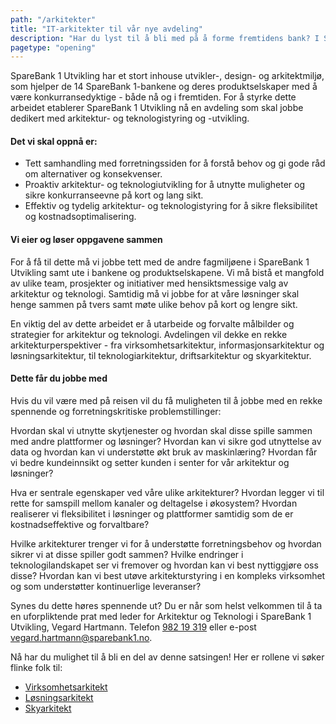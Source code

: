 ```yaml
---
path: "/arkitekter"
title: "IT-arkitekter til vår nye avdeling"
description: "Har du lyst til å bli med på å forme fremtidens bank? I SpareBank 1s utviklingsselskap etablerer vi nå en arkitekturavdeling som skal sette retning og løfte oss inn i vår teknologiske fremtid."
pagetype: "opening"
---
```


SpareBank 1 Utvikling har et stort inhouse utvikler-, design- og arkitektmiljø, som hjelper de 14 SpareBank 1-bankene og deres produktselskaper med å være konkurransedyktige - både nå og i fremtiden. For å styrke dette arbeidet etablerer SpareBank 1 Utvikling nå en avdeling som skal jobbe dedikert med arkitektur- og teknologistyring og -utvikling.

#### Det vi skal oppnå er:

*	Tett samhandling med forretningssiden for å forstå behov og gi gode råd om alternativer og konsekvenser.
*	Proaktiv arkitektur- og teknologiutvikling for å utnytte muligheter og sikre konkurranseevne på kort og lang sikt.
*	Effektiv og tydelig arkitektur- og teknologistyring for å sikre fleksibilitet og kostnadsoptimalisering.

#### Vi eier og løser oppgavene sammen

For å få til dette må vi jobbe tett med de andre fagmiljøene i SpareBank 1 Utvikling samt ute i bankene og produktselskapene. Vi må bistå et mangfold av ulike team, prosjekter og initiativer med hensiktsmessige valg av arkitektur og teknologi. Samtidig må vi jobbe for at våre løsninger skal henge sammen på tvers samt møte ulike behov på kort og lengre sikt.

En viktig del av dette arbeidet er å utarbeide og forvalte målbilder og strategier for arkitektur og teknologi. Avdelingen vil dekke en rekke arkitekturperspektiver - fra virksomhetsarkitektur, informasjonsarkitektur og løsningsarkitektur, til teknologiarkitektur, driftsarkitektur og skyarkitektur.

#### Dette får du jobbe med

Hvis du vil være med på reisen vil du få muligheten til å jobbe med en rekke spennende og forretningskritiske problemstillinger:

Hvordan skal vi utnytte skytjenester og hvordan skal disse spille sammen med andre plattformer og løsninger? Hvordan kan vi sikre god utnyttelse av data og hvordan kan vi understøtte økt bruk av maskinlæring? Hvordan får vi bedre kundeinnsikt og setter kunden i senter for vår arkitektur og løsninger?

Hva er sentrale egenskaper ved våre ulike arkitekturer? Hvordan legger vi til rette for samspill mellom kanaler og deltagelse i økosystem? Hvordan realiserer vi fleksibilitet i løsninger og plattformer samtidig som de er kostnadseffektive og forvaltbare?

Hvilke arkitekturer trenger vi for å understøtte forretningsbehov og hvordan sikrer vi at disse spiller godt sammen? Hvilke endringer i teknologilandskapet ser vi fremover og hvordan kan vi best nyttiggjøre oss disse? Hvordan kan vi best utøve arkitekturstyring i en kompleks virksomhet og som understøtter kontinuerlige leveranser?

Synes du dette høres spennende ut? Du er når som helst velkommen til å ta en uforpliktende prat med leder for Arkitektur og Teknologi i SpareBank 1 Utvikling, Vegard Hartmann. Telefon [982 19 319](tel:+4798219319) eller e-post [vegard.hartmann@sparebank1.no](mailto:vegard.hartmann@sparebank1.no).

Nå har du mulighet til å bli en del av denne satsingen! Her er rollene vi søker flinke folk til:

* [Virksomhetsarkitekt](https://candidate.hr-manager.net/ApplicationInit.aspx?cid=1889&ProjectId=143682&DepartmentId=21136&MediaId=4655&SkipAdvertisement=False)
* [Løsningsarkitekt](https://candidate.hr-manager.net/ApplicationInit.aspx?cid=1889&ProjectId=143683&DepartmentId=21136&MediaId=4655&SkipAdvertisement=False)
* [Skyarkitekt](https://candidate.hr-manager.net/ApplicationInit.aspx?cid=1889&ProjectId=143684&DepartmentId=21136&MediaId=4655&SkipAdvertisement=False)

